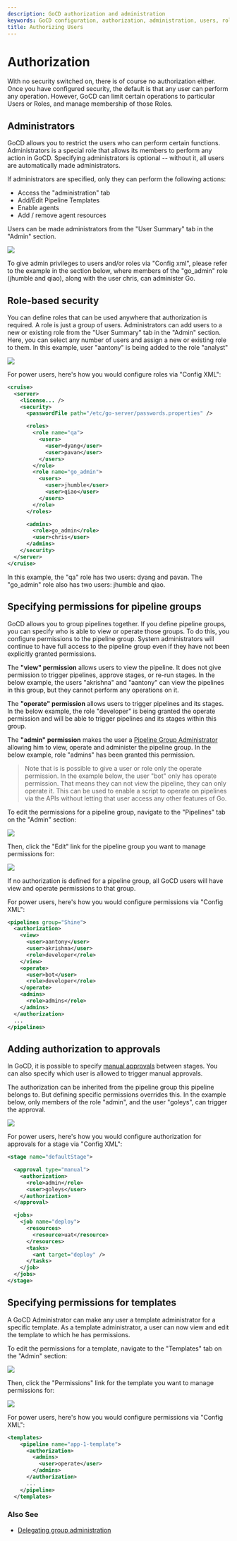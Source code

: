 ```yaml
---
description: GoCD authorization and administration
keywords: GoCD configuration, authorization, administration, users, roles, role-based security, security, security configuration, user permissions, pipeline groups, pipeline permissions, GoCD administration
title: Authorizing Users
---
```


# Authorization

With no security switched on, there is of course no authorization either. Once you have configured security, the default is that any user can perform any operation. However, GoCD can limit certain operations to particular Users or Roles, and manage membership of those Roles.

## Administrators

GoCD allows you to restrict the users who can perform certain functions. Administrators is a special role that allows its members to perform any action in GoCD. Specifying administrators is optional -- without it, all users are automatically made administrators.

If administrators are specified, only they can perform the following actions:

- Access the "administration" tab
- Add/Edit Pipeline Templates
- Enable agents
- Add / remove agent resources

Users can be made administrators from the "User Summary" tab in the "Admin" section.

![](../images/user_summary_make_admin.png)

To give admin privileges to users and/or roles via "Config xml", please refer to the example in the section below, where members of the "go\_admin" role (jhumble and qiao), along with the user chris, can administer Go.

## Role-based security

You can define roles that can be used anywhere that authorization is required. A role is just a group of users. Administrators can add users to a new or existing role from the "User Summary" tab in the "Admin" section. Here, you can select any number of users and assign a new or existing role to them. In this example, user "aantony" is being added to the role "analyst"

![](../images/user_summary_add_user_to_role.png)

For power users, here's how you would configure roles via "Config XML":

```xml
<cruise>
  <server>
    <license... />
    <security>
      <passwordFile path="/etc/go-server/passwords.properties" />

      <roles>
        <role name="qa">
          <users>
            <user>dyang</user>
            <user>pavan</user>
          </users>
        </role>
        <role name="go_admin">
          <users>
            <user>jhumble</user>
            <user>qiao</user>
          </users>
        </role>
      </roles>

      <admins>
        <role>go_admin</role>
        <user>chris</user>
      </admins>
    </security>
  </server>
</cruise>

```

In this example, the "qa" role has two users: dyang and pavan. The "go\_admin" role also has two users: jhumble and qiao.

## Specifying permissions for pipeline groups

GoCD allows you to group pipelines together. If you define pipeline groups, you can specify who is able to view or operate those groups. To do this, you configure permissions to the pipeline group. System administrators will continue to have full access to the pipeline group even if they have not been explicitly granted permissions.

The **"view" permission** allows users to view the pipeline. It does not give permission to trigger pipelines, approve stages, or re-run stages. In the below example, the users "akrishna" and "aantony" can view the pipelines in this group, but they cannot perform any operations on it.

The **"operate" permission** allows users to trigger pipelines and its stages. In the below example, the role "developer" is being granted the operate permission and will be able to trigger pipelines and its stages within this group.

The **"admin" permission** makes the user a [Pipeline Group Administrator](delegating_group_administration.html) allowing him to view, operate and administer the pipeline group. In the below example, role "admins" has been granted this permission.

> Note that is is possible to give a user or role only the operate permission. In the example below, the user "bot" only has operate permission. That means they can not view the pipeline, they can only operate it. This can be used to enable a script to operate on pipelines via the APIs without letting that user access any other features of Go.

To edit the permissions for a pipeline group, navigate to the "Pipelines" tab on the "Admin" section:

![](../images/group_list.png)

Then, click the "Edit" link for the pipeline group you want to manage permissions for:

![](../images/group_permission.png)

If no authorization is defined for a pipeline group, all GoCD users will have view and operate permissions to that group.

For power users, here's how you would configure permissions via "Config XML":

```xml
<pipelines group="Shine">
  <authorization>
    <view>
      <user>aantony</user>
      <user>akrishna</user>
      <role>developer</role>
    </view>
    <operate>
      <user>bot</user>
      <role>developer</role>
    </operate>
    <admins>
      <role>admins</role>
    </admins>
  </authorization>
  ...
</pipelines>
```

## Adding authorization to approvals

In GoCD, it is possible to specify [manual approvals](managing_pipelines.html) between stages. You can also specify which user is allowed to trigger manual approvals.

The authorization can be inherited from the pipeline group this pipeline belongs to. But defining specific permissions overrides this. In the example below, only members of the role "admin", and the user "goleys", can trigger the approval.

![](../images/stage_permissions.png)

For power users, here's how you would configure authorization for approvals for a stage via "Config XML":

```xml
<stage name="defaultStage">

  <approval type="manual">
    <authorization>
      <role>admin</role>
      <user>goleys</user>
    </authorization>
  </approval>

  <jobs>
    <job name="deploy">
      <resources>
        <resource>uat</resource>
      </resources>
      <tasks>
        <ant target="deploy" />
      </tasks>
    </job>
  </jobs>
</stage>

```

<a id="template-admin"></a>
## Specifying permissions for templates

A GoCD Administrator can make any user a template administrator for a specific template. As a template administrator, a user can now view and edit the template to which he has permissions.

To edit the permissions for a template, navigate to the "Templates" tab on the "Admin" section:

![](../images/templates_tab_on_admin_page.png)

Then, click the "Permissions" link for the template you want to manage permissions for:

![](../images/add_template_permissions.png)

For power users, here's how you would configure permissions via "Config XML":

```xml
<templates>
    <pipeline name="app-1-template">
      <authorization>
        <admins>
          <user>operate</user>
        </admins>
      </authorization>
      ...
    </pipeline>
  </templates>
```

### Also See

- [Delegating group administration](delegating_group_administration.html)
